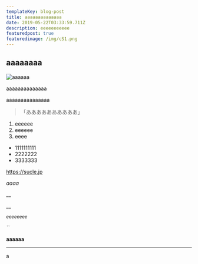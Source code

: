 ```yaml
---
templateKey: blog-post
title: aaaaaaaaaaaaaa
date: 2019-05-22T03:33:59.711Z
description: eeeeeeeeeee
featuredpost: true
featuredimage: /img/cS1.png
---
```

## aaaaaaaa

![aaaaaa](/img/cS3.png "aaaaaaa")

aaaaaaaaaaaaaa

aaaaaaaaaaaaaaa

> 「ああああああああああ」

1. eeeeee
2. eeeeee
3. eeee



* 1111111111
* 2222222
* 3333333

<https://sucle.jp>



_aaaa_

__

__

_`eeeeeeee`_

_``_

**aaaaaa**

****

a

